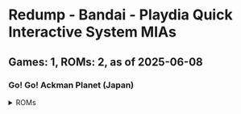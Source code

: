 # Redump - Bandai - Playdia Quick Interactive System MIAs
## Games: 1, ROMs: 2, as of 2025-06-08

### Go! Go! Ackman Planet (Japan)
<details>
<summary>ROMs</summary>

- Go! Go! Ackman Planet (Japan) (Track 1).bin, CRC: 1cbf2c16
- Go! Go! Ackman Planet (Japan) (Track 2).bin, CRC: f1974e93
</details>

